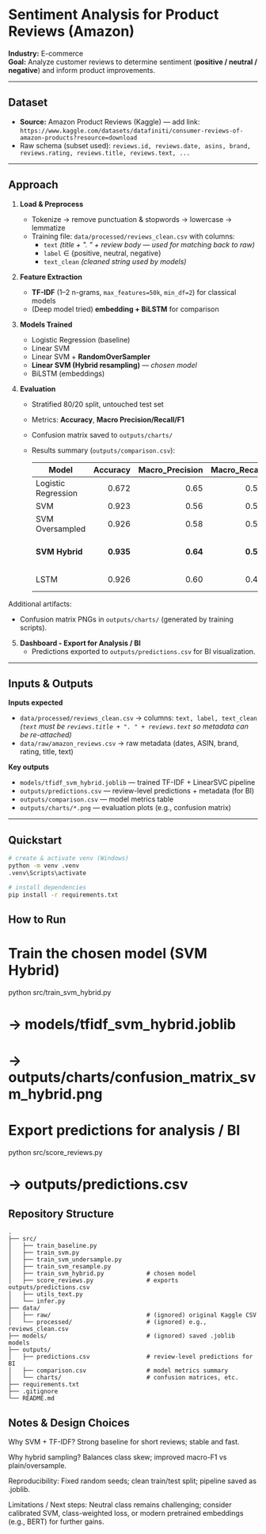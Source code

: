 # Sentiment Analysis for Product Reviews (Amazon)

**Industry:** E-commerce  
**Goal:** Analyze customer reviews to determine sentiment (**positive / neutral / negative**) and inform product improvements.

---

## Dataset
- **Source:** Amazon Product Reviews (Kaggle) — add link: `https://www.kaggle.com/datasets/datafiniti/consumer-reviews-of-amazon-products?resource=download`
- Raw schema (subset used): `reviews.id, reviews.date, asins, brand, reviews.rating, reviews.title, reviews.text, ...`

---

## Approach

1. **Load & Preprocess**
   - Tokenize → remove punctuation & stopwords → lowercase → lemmatize
   - Training file: `data/processed/reviews_clean.csv` with columns:
     - `text` *(title + ". " + review body — used for matching back to raw)* 
     - `label` ∈ {positive, neutral, negative}  
     - `text_clean` *(cleaned string used by models)*

2. **Feature Extraction**
   - **TF-IDF** (1–2 n-grams, `max_features=50k`, `min_df=2`) for classical models
   - (Deep model tried) **embedding + BiLSTM** for comparison

3. **Models Trained**
   - Logistic Regression (baseline)
   - Linear SVM
   - Linear SVM + **RandomOverSampler**
   - **Linear SVM (Hybrid resampling)** — *chosen model*
   - BiLSTM (embeddings)

4. **Evaluation**
   - Stratified 80/20 split, untouched test set
   - Metrics: **Accuracy**, **Macro Precision/Recall/F1**
   - Confusion matrix saved to `outputs/charts/`
   - Results summary (`outputs/comparison.csv`):

     | Model            | Accuracy | Macro_Precision | Macro_Recall | Macro_F1 | Notes                          |
     |------------------|---------:|----------------:|-------------:|---------:|--------------------------------|
     | Logistic Regression | 0.672 | 0.65 | 0.51 | 0.36 | Baseline TF-IDF + LogReg |
     | SVM              | 0.923 | 0.56 | 0.53 | 0.54 | Linear SVM |
     | SVM Oversampled  | 0.926 | 0.58 | 0.55 | 0.56 | RandomOverSampler |
     | **SVM Hybrid**   | **0.935** | **0.64** | **0.55** | **0.58** | **SMOTE + undersampling (chosen)** |
     | LSTM             | 0.926 | 0.60 | 0.48 | 0.52 | BiLSTM with embeddings |

Additional artifacts:
- Confusion matrix PNGs in `outputs/charts/` (generated by training scripts).

5. **Dashboard - Export for Analysis / BI**
   - Predictions exported to `outputs/predictions.csv` for BI visualization.

---

## Inputs & Outputs

**Inputs expected**
- `data/processed/reviews_clean.csv` → columns: `text, label, text_clean`  
  *(`text` must be `reviews.title + ". " + reviews.text` so metadata can be re-attached)*
- `data/raw/amazon_reviews.csv` → raw metadata (dates, ASIN, brand, rating, title, text)

**Key outputs**
- `models/tfidf_svm_hybrid.joblib` — trained TF-IDF + LinearSVC pipeline  
- `outputs/predictions.csv` — review-level predictions + metadata (for BI)  
- `outputs/comparison.csv` — model metrics table  
- `outputs/charts/*.png` — evaluation plots (e.g., confusion matrix)

---

## Quickstart

```bash
# create & activate venv (Windows)
python -m venv .venv
.venv\Scripts\activate

# install dependencies
pip install -r requirements.txt
```

## How to Run
# Train the chosen model (SVM Hybrid)
python src/train_svm_hybrid.py
# -> models/tfidf_svm_hybrid.joblib
# -> outputs/charts/confusion_matrix_svm_hybrid.png

# Export predictions for analysis / BI
python src/score_reviews.py
# -> outputs/predictions.csv


## Repository Structure

```
.
├── src/
│   ├── train_baseline.py
│   ├── train_svm.py
│   ├── train_svm_undersample.py
│   ├── train_svm_resample.py
│   ├── train_svm_hybrid.py            # chosen model
│   ├── score_reviews.py               # exports outputs/predictions.csv
│   ├── utils_text.py
│   └── infer.py
├── data/
│   ├── raw/                           # (ignored) original Kaggle CSV
│   └── processed/                     # (ignored) e.g., reviews_clean.csv
├── models/                            # (ignored) saved .joblib models
├── outputs/
│   ├── predictions.csv                # review-level predictions for BI
│   ├── comparison.csv                 # model metrics summary
│   └── charts/                        # confusion matrices, etc.
├── requirements.txt
├── .gitignore
└── README.md
```

## Notes & Design Choices

Why SVM + TF-IDF? Strong baseline for short reviews; stable and fast.

Why hybrid sampling? Balances class skew; improved macro-F1 vs plain/oversample.

Reproducibility: Fixed random seeds; clean train/test split; pipeline saved as .joblib.

Limitations / Next steps: Neutral class remains challenging; consider calibrated SVM, class-weighted loss, or modern pretrained embeddings (e.g., BERT) for further gains.


